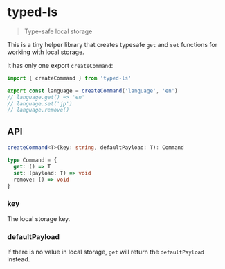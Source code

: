# typed-ls
> Type-safe local storage

This is a tiny helper library that creates typesafe `get` and `set` functions for working with local storage.


It has only one export `createCommand`:

```ts
import { createCommand } from 'typed-ls'

export const language = createCommand('language', 'en')
// language.get() => 'en'
// language.set('jp')
// language.remove()
```

## API 

```ts
createCommand<T>(key: string, defaultPayload: T): Command
```
  
```ts
type Command = {
  get: () => T
  set: (payload: T) => void
  remove: () => void
}
```

### key

The local storage key.

### defaultPayload

If there is no value in local storage, `get` will return the `defaultPayload` instead. 

